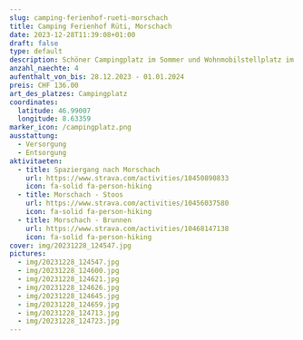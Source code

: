 ```yaml
---
slug: camping-ferienhof-rueti-morschach
title: Camping Ferienhof Rüti, Morschach
date: 2023-12-28T11:39:08+01:00
draft: false
type: default
description: Schöner Campingplatz im Sommer und Wohnmobilstellplatz im Winter. 200m von der Stoosseilbahn entfernt. Alles vorhanden was es braucht. Saubere und schöne Sanitäranlage auch im Winter offen.
anzahl_naechte: 4
aufenthalt_von_bis: 28.12.2023 - 01.01.2024
preis: CHF 136.00
art_des_platzes: Campingplatz
coordinates:
  latitude: 46.99007
  longitude: 8.63359
marker_icon: /campingplatz.png
ausstattung:
  - Versorgung
  - Entsorgung
aktivitaeten:
  - title: Spaziergang nach Morschach
    url: https://www.strava.com/activities/10450890833
    icon: fa-solid fa-person-hiking
  - title: Morschach - Stoos
    url: https://www.strava.com/activities/10456037580
    icon: fa-solid fa-person-hiking
  - title: Morschach - Brunnen
    url: https://www.strava.com/activities/10468147138
    icon: fa-solid fa-person-hiking
cover: img/20231228_124547.jpg
pictures:
  - img/20231228_124547.jpg
  - img/20231228_124600.jpg
  - img/20231228_124621.jpg
  - img/20231228_124626.jpg
  - img/20231228_124645.jpg
  - img/20231228_124659.jpg
  - img/20231228_124713.jpg
  - img/20231228_124723.jpg
---
```

